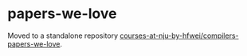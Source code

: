 # papers-we-love

Moved to a standalone repository [courses-at-nju-by-hfwei/compilers-papers-we-love](https://github.com/courses-at-nju-by-hfwei/compilers-papers-we-love).
